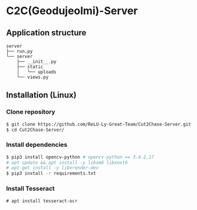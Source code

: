 # C2C(Geodujeolmi)-Server

## Application structure

```
server
├── run.py
└── server
    ├── __init__.py
    ├── static
    │   └── uploads
    └── views.py
```

## Installation (Linux)

### Clone repository
```bash
$ git clone https://github.com/ReLU-Ly-Great-Team/Cut2Chase-Server.git
$ cd Cut2Chase-Server/
```

### Install dependencies
```bash
$ pip3 install opencv-python # opencv-python == 3.4.2.17
# apt update && apt install -y libsm6 libxext6
# apt-get install -y libxrender-dev
$ pip3 install -r requirements.txt
```

### Install Tesseract
```
# apt install tesseract-ocr
```
